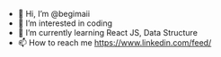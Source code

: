 - 👋 Hi, I’m @begimaii
- 👀 I’m interested in coding
- 🌱 I’m currently learning React JS, Data Structure
- 📫 How to reach me https://www.linkedin.com/feed/

<!---
begimaii/begimaii is a ✨ special ✨ repository because its `README.md` (this file) appears on your GitHub profile.
You can click the Preview link to take a look at your changes.
--->
